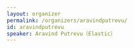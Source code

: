 ```yaml
---
layout: organizer
permalink: /organizers/aravindputrevu/
id: aravindputrevu
speaker: Aravind Putrevu（Elastic）
---
```

